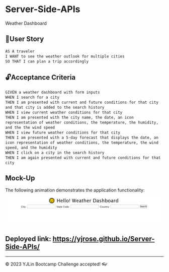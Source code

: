 # Server-Side-APIs
Weather Dashboard

## 🎯User Story

``````
AS A traveler
I WANT to see the weather outlook for multiple cities
SO THAT I can plan a trip accordingly
``````

## 🔓Acceptance Criteria

``````
GIVEN a weather dashboard with form inputs
WHEN I search for a city
THEN I am presented with current and future conditions for that city and that city is added to the search history
WHEN I view current weather conditions for that city
THEN I am presented with the city name, the date, an icon representation of weather conditions, the temperature, the humidity, and the the wind speed
WHEN I view future weather conditions for that city
THEN I am presented with a 5-day forecast that displays the date, an icon representation of weather conditions, the temperature, the wind speed, and the humidity
WHEN I click on a city in the search history
THEN I am again presented with current and future conditions for that city

``````
## Mock-Up


The following animation demonstrates the application functionality:

![weather dashboard version 1](./img/Weather%20dashboard%20_v1.png)

## Deployed link: https://yjrose.github.io/Server-Side-APIs/

---
© 2023 YJLin Bootcamp Challenge accepted! 👓
